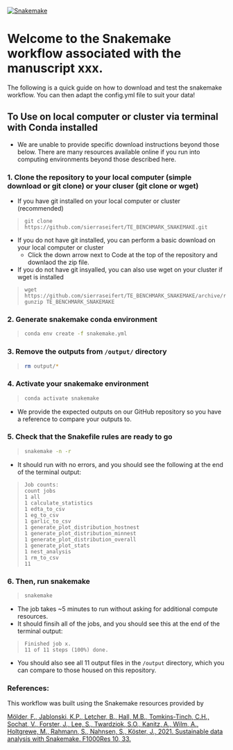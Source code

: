 [![Snakemake](https://img.shields.io/badge/snakemake-≥3.13.3-brightgreen.svg?style=flat)](https://snakemake.readthedocs.io)

# Welcome to the Snakemake workflow associated with the manuscript xxx.
The following is a quick guide on how to download and test the snakemake workflow. You can then adapt the config.yml file to suit your data!

## To Use on local computer or cluster via terminal with Conda installed
* We are unable to provide specific download instructions beyond those below. There are many resources available online if you run into computing environments beyond those described here.

### 1. Clone the repository to your local computer (simple download or git clone) or your cluser (git clone or wget)
* If you have git installed on your local computer or cluster (recommended)
> ```
> git clone https://github.com/sierraseifert/TE_BENCHMARK_SNAKEMAKE.git
> ```
* If you do not have git installed, you can perform a basic download on your local computer or cluster
  * Click the down arrow next to Code at the top of the repository and downlaod the zip file.
* If you do not have git insyalled, you can also use wget on your cluster if wget is installed
> ```
> wget https://github.com/sierraseifert/TE_BENCHMARK_SNAKEMAKE/archive/refs/heads/main.zip
> gunzip TE_BENCHMARK_SNAKEMAKE
> ```
### 2. Generate snakemake conda environment
> ```bash
> conda env create -f snakemake.yml
> ```
### 3. Remove the outputs from `/output/` directory
> ```bash
> rm output/*
> ```
### 4. Activate your snakemake environment
> ```bash
> conda activate snakemake
> ```
* We provide the expected outputs on our GitHub repository so you have a reference to compare your outputs to.
### 5. Check that the Snakefile rules are ready to go
> ```bash
> snakemake -n -r
> ```
* It should run with no errors, and you should see the following at the end of the terminal output:
> ```
> Job counts:
> count	jobs
> 1	all
> 1	calculate_statistics
> 1	edta_to_csv
> 1	eg_to_csv
> 1	garlic_to_csv
> 1	generate_plot_distribution_hostnest
> 1	generate_plot_distribution_minnest
> 1	generate_plot_distribution_overall
> 1	generate_plot_stats
> 1	nest_analysis
> 1	rm_to_csv
> 11
> ```
### 6. Then, run snakemake
> ```bash
> snakemake
> ```
* The job takes ~5 minutes to run without asking for additional compute resources.
* It should finsih all of the jobs, and you should see this at the end of the terminal output:
> ```
> Finished job x.
> 11 of 11 steps (100%) done.
> ```
* You should also see all 11 output files in the `/output` directory, which you can compare to those housed on this repository.

### References:
This workflow was built using the Snakemake resources provided by

[Mölder, F., Jablonski, K.P., Letcher, B., Hall, M.B., Tomkins-Tinch, C.H., Sochat, V., Forster, J., Lee, S., Twardziok, S.O., Kanitz, A., Wilm, A., Holtgrewe, M., Rahmann, S., Nahnsen, S., Köster, J., 2021. Sustainable data analysis with Snakemake. F1000Res 10, 33.](https://f1000research.com/articles/10-33/v2)
